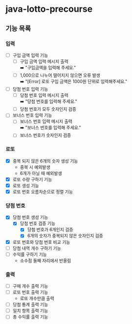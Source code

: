 # java-lotto-precourse

## 기능 목록
### 입력
- [ ] 구입 금액 입력 기능
  - [ ] 구입 금액 입력 메시지 출력 <br>
    ➡️ "구입금액을 입력해 주세요."
  - [ ] 1,000으로 나누어 떨어지지 않으면 오류 발생 <br>
    ➡️ "[Error] 로또 구입 금액은 1000원 단위로 입력해주세요."
- [ ] 당첨 번호 입력 기능
    - [ ] 당첨 번호 입력 메시지 출력 <br>
    ➡️ "당첨 번호를 입력해 주세요."
    - [ ] 당첨 번호가 모두 숫자인지 검증
- [ ] 보너스 번호 입력 기능
  - [ ] 보너스 번호 입력 메시지 출력 <br>
    ➡️ "보너스 번호를 입력해 주세요."
  - [ ] 보너스 번호가 숫자인지 검증
### 로또
- [x] 중복 되지 않은 6개의 숫자 생성 기능
  - 중복 시 예외발생
  - 6개가 아닐 때 예외발생
- [x] 로또 수량 구하기 기능
- [x] 로또 생성 기능
- [x] 로또 번호 오름차순으로 정렬 기능
### 당첨 번호
- [x] 당첨 번호 생성 기능
  - [x] 당첨 번호 검증 기능
    - [x] 당첨 번호가 6개인지 검증
    - [x] 6개의 숫자가 중복되지 않은 숫자인지 검증
- [x] 로또 번호와 당첨 번호 비교 기능
- [ ] 당첨 내역 개수 구하기 기능
- [ ] 수익률 구하기 기능
  - 소수점 둘째 자리에서 반올림
### 출력
- [ ] 구매 개수 출력 기능
- [ ] 로또 번호 출력 기능
  - 로또 개수만큼 출력
- [ ] 당첨 통계 출력 기능
- [ ] 일치 항목 출력 기능
- [ ] 총 수익률 출력 기능
